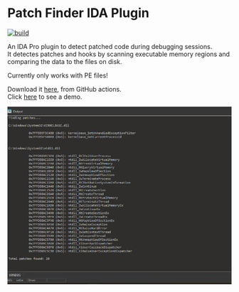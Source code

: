 # Patch Finder IDA Plugin

[![build](https://img.shields.io/github/actions/workflow/status/momo5502/patch-finder/build.yml?branch=main&label=Build&logo=github)](https://github.com/momo5502/patch-finder/actions)

An IDA Pro plugin to detect patched code during debugging sessions.  
It detectes patches and hooks by scanning executable memory regions and comparing the data to the files on disk.

Currently only works with PE files!

Download it [here](https://github.com/momo5502/patch-finder/actions), from GitHub actions.  
Click [here](https://youtu.be/xpRAqWmnmZc) to see a demo.

![preview](./docs/preview.png)
